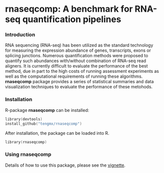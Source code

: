 # rnaseqcomp: A benchmark for RNA-seq quantification pipelines

### Introduction
RNA sequencing (RNA-seq) has been utilized as the standard technology for
measuring the expression abundance of genes, transcripts, exons or splicing
junctions. Numerous quantification methods were proposed to quantify such
abundances with/without combination of RNA-seq read aligners. 
It is currently difficult to evaluate the performance of the best method, due
in part to the high costs of running assessment experiments as well as the
computational requirements of running these algorithms. **rnaseqcomp** package
provides a series of statistical summaries and data visualization techniques
to evaluate the performance of these metohods.

### Installation

R-package **rnaseqcomp** can be installed:
```s
library(devtools)
install_github("tengmx/rnaseqcomp")
```
After installation, the package can be loaded into R.

```s
library(rnaseqcomp)
```

### Using rnaseqcomp

Details of how to use this package, please see the 
[vignette](https://github.com/tengmx/rnaseqcomp/blob/master/vignettes/rnaseqcomp.pdf).